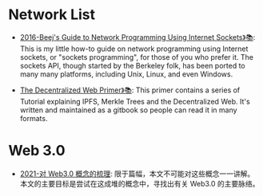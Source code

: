 # Network List

- [2016-Beej's Guide to Network Programming Using Internet Sockets》📚](http://beej.us/guide/bgnet/): This is my little how-to guide on network programming using Internet sockets, or "sockets programming", for those of you who prefer it. The sockets API, though started by the Berkeley folk, has been ported to many many platforms, including Unix, Linux, and even Windows.

- [The Decentralized Web Primer》📚](https://parg.co/U3D): This primer contains a series of Tutorial explaining IPFS, Merkle Trees and the Decentralized Web. It's written and maintained as a gitbook so people can read it in many formats.

# Web 3.0

- [2021-对 Web3.0 概念的梳理](https://mp.weixin.qq.com/s/vJM6TIZT2f-tnQ49cpMnrw): 限于篇幅，本文不可能对这些概念一一讲解。本文的主要目标是尝试在这成堆的概念中，寻找出有关 Web3.0 的主要脉络。
